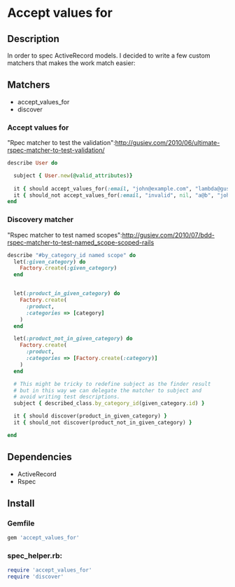 # Accept values for

## Description

In order to spec ActiveRecord models.
I decided to write a few custom matchers that makes the work match easier:


## Matchers

* accept_values_for
* discover

### Accept values for

"Rpec matcher to test the validation":http://gusiev.com/2010/06/ultimate-rspec-matcher-to-test-validation/


``` ruby
describe User do

  subject { User.new(@valid_attributes)}
  
  it { should accept_values_for(:email, "john@example.com", "lambda@gusiev.com") }
  it { should_not accept_values_for(:email, "invalid", nil, "a@b", "john@.com") }
end
```

### Discovery matcher

"Rspec matcher to test named scopes":http://gusiev.com/2010/07/bdd-rspec-matcher-to-test-named_scope-scoped-rails


``` ruby
describe "#by_category_id named scope" do
  let(:given_category) do 
    Factory.create(:given_category)
  end


  let(:product_in_given_category) do
    Factory.create(
      :product,
      :categories => [category]
    )
  end

  let(:product_not_in_given_category) do
    Factory.create(
      :product,
      :categories => [Factory.create(:category)]
    )
  end

  # This might be tricky to redefine subject as the finder result
  # but in this way we can delegate the matcher to subject and 
  # avoid writing test descriptions.
  subject { described_class.by_category_id(given_category.id) }

  it { should discover(product_in_given_category) }
  it { should_not discover(product_not_in_given_category) }

end 
```


## Dependencies

  * ActiveRecord
  * Rspec

## Install


### Gemfile

``` ruby
gem 'accept_values_for'
```

### spec_helper.rb:

``` ruby
require 'accept_values_for'
require 'discover'
```
